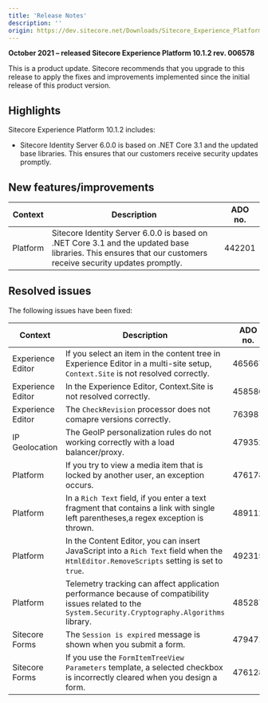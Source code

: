 ```yaml
---
title: 'Release Notes'
description: ''
origin: https://dev.sitecore.net/Downloads/Sitecore_Experience_Platform/101/Sitecore_Experience_Platform_101_Update2/Release_Notes
---
```


**October 2021 – released Sitecore Experience Platform 10.1.2 rev. 006578**

This is a product update. Sitecore recommends that you upgrade to this release to apply the fixes and improvements implemented since the initial release of this product version.

## Highlights

Sitecore Experience Platform 10.1.2 includes:

- ​​​​Sitecore Identity Server 6.0.0 is based on .NET Core 3.1 and the updated base libraries. This ensures that our customers receive security updates promptly.

## New features/improvements

| Context  | Description                                                                                                                                                   | ADO no. |
| -------- | ------------------------------------------------------------------------------------------------------------------------------------------------------------- | ------- |
| Platform | ​​Sitecore Identity Server 6.0.0 is based on .NET Core 3.1 and the updated base libraries. This ensures that our customers receive security updates promptly. | 442201  |

## Resolved issues

The following issues have been fixed:

| Context           | Description                                                                                                                                               | ADO no. |
| ----------------- | --------------------------------------------------------------------------------------------------------------------------------------------------------- | ------- |
| Experience Editor | ​​​​If you select an item in the content tree in Experience Editor in a multi-site setup, `​Context.Site` is not resolved correctly.                      | 465667  |
| Experience Editor | In the Experience Editor, ​Context.Site is not resolved correctly.​                                                                                       | 458586  |
| Experience Editor | The `CheckRevision` processor does not comapre versions correctly.​                                                                                       | 76398   |
| IP Geolocation    | ​​The GeoIP personalization rules do not working correctly with a load balancer/proxy.                                                                    | 479352  |
| Platform          | If you try to view a media item that is locked by another user, ​​an exception occurs.                                                                    | 476178  |
| Platform          | ​In a `Rich Text` field, if you enter a text fragment that contains a link with single left parentheses,a regex exception is thrown.                      | 489112  |
| Platform          | ​In the Content Editor, you can insert JavaScript into a `Rich Text` field when the `HtmlEditor.RemoveScripts` setting is set to `true`.                  | 492315  |
| Platform          | ​​Telemetry tracking can affect application performance because of compatibility issues related to the `System.Security.Cryptography.Algorithms` library. | 485287  |
| Sitecore Forms    | ​​​​​The `Session is expired` message is shown when you submit a form.                                                                                    | 479471  |
| Sitecore Forms    | ​​​​If you use the `FormItemTreeView Parameters` template, a selected​ checkbox is incorrectly cleared when you design a form.                            | 476128  |

